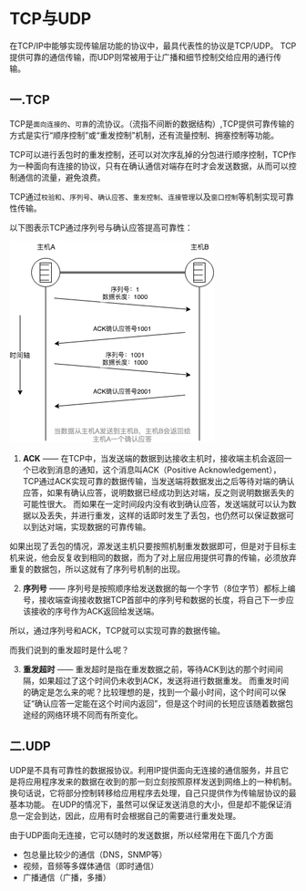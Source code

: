 # TCP与UDP

在TCP/IP中能够实现传输层功能的协议中，最具代表性的协议是TCP/UDP。
TCP提供可靠的通信传输，而UDP则常被用于让广播和细节控制交给应用的通行传输。

## 一.TCP 

TCP是`面向连接的`、`可靠`的流协议。（流指不间断的数据结构）,TCP提供可靠传输的方式是实行“顺序控制”或“重发控制”机制，还有流量控制、拥塞控制等功能。

TCP可以进行丢包时的重发控制，还可以对次序乱掉的分包进行顺序控制，TCP作为一种面向有连接的协议，只有在确认通信对端存在时才会发送数据，从而可以控制通信的流量，避免浪费。

TCP通过`校验和`、`序列号`、`确认应答`、`重发控制`、`连接管理`以及`窗口控制`等机制实现可靠性传输。

以下图表示TCP通过序列号与确认应答提高可靠性：

<img src="../static/img/TCP数据传输.png"></img>

1. **ACK** —— 在TCP中，当发送端的数据到达接收主机时，接收端主机会返回一个已收到消息的通知，这个消息叫ACK（Positive Acknowledgement），TCP通过ACK实现可靠的数据传输，当发送端将数据发出之后等待对端的确认应答，如果有确认应答，说明数据已经成功到达对端，反之则说明数据丢失的可能性很大。
而如果在一定时间段内没有收到确认应答，发送端就可以认为数据以及丢失，并进行重发，这样的话即时发生了丢包，也仍然可以保证数据可以到达对端，实现数据的可靠传输。

如果出现了丢包的情况，源发送主机只要按照机制重发数据即可，但是对于目标主机来说，他会反复收到相同的数据，而为了对上层应用提供可靠的传输，必须放弃重复的数据包，所以这就有了序列号机制的出现。

2. **序列号** —— 序列号是按照顺序给发送数据的每一个字节（8位字节）都标上编号，接收端查询接收数据TCP首部中的序列号和数据的长度，将自己下一步应该接收的序号作为ACK返回给发送端。


所以，通过序列号和ACK，TCP就可以实现可靠的数据传输。

而我们说到的重发超时是什么呢？

3. **重发超时** —— 重发超时是指在重发数据之前，等待ACK到达的那个时间间隔，如果超过了这个时间仍未收到ACK，发送将进行数据重发。
而重发时间的确定是怎么来的呢？比较理想的是，找到一个最小时间，这个时间可以保证“确认应答一定能在这个时间内返回”，但是这个时间的长短应该随着数据包途经的网络环境不同而有所变化。


## 二.UDP
UDP是不具有可靠性的数据报协议。利用IP提供面向无连接的通信服务，并且它是将应用程序发来的数据在收到的那一刻立刻按照原样发送到网络上的一种机制。
换句话说，它将部分控制转移给应用程序去处理，自己只提供作为传输层协议的最基本功能。
在UDP的情况下，虽然可以保证发送消息的大小，但是却不能保证消息一定会到达，因此，应用有时会根据自己的需要进行重发处理。

由于UDP面向无连接，它可以随时的发送数据，所以经常用在下面几个方面
* 包总量比较少的通信（DNS，SNMP等）
* 视频，音频等多媒体通信（即时通信）
* 广播通信（广播，多播）
